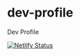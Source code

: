 # dev-profile
Dev Profile

[![Netlify Status](https://api.netlify.com/api/v1/badges/e6fa1191-2eb6-466e-b48f-1b6d2c295dba/deploy-status)](https://app.netlify.com/sites/angry-perlman-d424c4/deploys)
